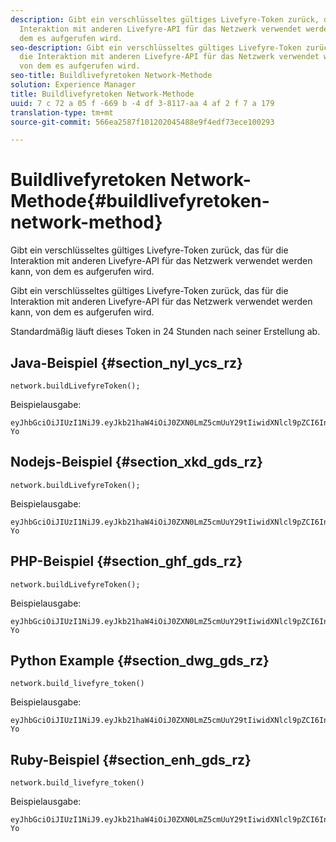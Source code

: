 ```yaml
---
description: Gibt ein verschlüsseltes gültiges Livefyre-Token zurück, das für die
  Interaktion mit anderen Livefyre-API für das Netzwerk verwendet werden kann, von
  dem es aufgerufen wird.
seo-description: Gibt ein verschlüsseltes gültiges Livefyre-Token zurück, das für
  die Interaktion mit anderen Livefyre-API für das Netzwerk verwendet werden kann,
  von dem es aufgerufen wird.
seo-title: Buildlivefyretoken Network-Methode
solution: Experience Manager
title: Buildlivefyretoken Network-Methode
uuid: 7 c 72 a 05 f -669 b -4 df 3-8117-aa 4 af 2 f 7 a 179
translation-type: tm+mt
source-git-commit: 566ea2587f101202045488e9f4edf73ece100293

---
```



# Buildlivefyretoken Network-Methode{#buildlivefyretoken-network-method}

Gibt ein verschlüsseltes gültiges Livefyre-Token zurück, das für die Interaktion mit anderen Livefyre-API für das Netzwerk verwendet werden kann, von dem es aufgerufen wird.

Gibt ein verschlüsseltes gültiges Livefyre-Token zurück, das für die Interaktion mit anderen Livefyre-API für das Netzwerk verwendet werden kann, von dem es aufgerufen wird.

Standardmäßig läuft dieses Token in 24 Stunden nach seiner Erstellung ab.

## Java-Beispiel {#section_nyl_ycs_rz}

```
network.buildLivefyreToken(); 
```

Beispielausgabe:

```
eyJhbGciOiJIUzI1NiJ9.eyJkb21haW4iOiJ0ZXN0LmZ5cmUuY29tIiwidXNlcl9pZCI6InN5c3RlbSIsImRpc3BsYXlfbmFtZSI6InN5c3RlbSIsImV4cGlyZXMiOjEzOTY2NTUwODN9.33GuJF_ou2O6CCV22Y3PlLUgP2Igy9vAXfmLONkt-Yo
```

## Nodejs-Beispiel {#section_xkd_gds_rz}

```
network.buildLivefyreToken(); 
```

Beispielausgabe:

```
eyJhbGciOiJIUzI1NiJ9.eyJkb21haW4iOiJ0ZXN0LmZ5cmUuY29tIiwidXNlcl9pZCI6InN5c3RlbSIsImRpc3BsYXlfbmFtZSI6InN5c3RlbSIsImV4cGlyZXMiOjEzOTY2NTUwODN9.33GuJF_ou2O6CCV22Y3PlLUgP2Igy9vAXfmLONkt-Yo
```

## PHP-Beispiel {#section_ghf_gds_rz}

```
network.buildLivefyreToken(); 
```

Beispielausgabe:

```
eyJhbGciOiJIUzI1NiJ9.eyJkb21haW4iOiJ0ZXN0LmZ5cmUuY29tIiwidXNlcl9pZCI6InN5c3RlbSIsImRpc3BsYXlfbmFtZSI6InN5c3RlbSIsImV4cGlyZXMiOjEzOTY2NTUwODN9.33GuJF_ou2O6CCV22Y3PlLUgP2Igy9vAXfmLONkt-Yo 
```

## Python Example {#section_dwg_gds_rz}

```
network.build_livefyre_token() 
```

Beispielausgabe:

```
eyJhbGciOiJIUzI1NiJ9.eyJkb21haW4iOiJ0ZXN0LmZ5cmUuY29tIiwidXNlcl9pZCI6InN5c3RlbSIsImRpc3BsYXlfbmFtZSI6InN5c3RlbSIsImV4cGlyZXMiOjEzOTY2NTUwODN9.33GuJF_ou2O6CCV22Y3PlLUgP2Igy9vAXfmLONkt-Yo 
```

## Ruby-Beispiel {#section_enh_gds_rz}

```
network.build_livefyre_token() 
```

Beispielausgabe:

```
eyJhbGciOiJIUzI1NiJ9.eyJkb21haW4iOiJ0ZXN0LmZ5cmUuY29tIiwidXNlcl9pZCI6InN5c3RlbSIsImRpc3BsYXlfbmFtZSI6InN5c3RlbSIsImV4cGlyZXMiOjEzOTY2NTUwODN9.33GuJF_ou2O6CCV22Y3PlLUgP2Igy9vAXfmLONkt-Yo 
```

